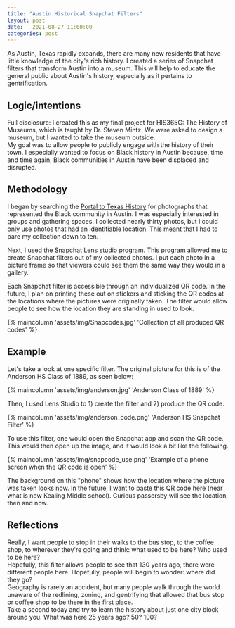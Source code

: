 ```yaml
---
title: "Austin Historical Snapchat Filters"
layout: post
date:   2021-08-27 11:00:00
categories: post
---
```


As Austin, Texas rapidly expands, there are many new residents that have little knowledge of the city's rich history. I created a series of Snapchat filters that transform Austin into a museum. This will help to educate the general public about Austin's history, especially as it pertains to gentrification.

## Logic/intentions

Full disclosure: I created this as my final project for HIS365G: The History of Museums, which is taught by Dr. Steven Mintz. We were asked to design a museum, but I wanted to take the museum outside.  
My goal was to allow people to publicly engage with the history of their town. I especially wanted to focus on Black history in Austin because, time and time again, Black communities in Austin have been displaced and disrupted.
 
## Methodology

I began by searching the [Portal to Texas History](https://texashistory.unt.edu/) for photographs that represented the Black community in Austin. I was especially interested in groups and gathering spaces.
I collected nearly thirty photos, but I could only use photos that had an identifiable location. This meant that I had to pare my collection down to ten.  

Next, I used the Snapchat Lens studio program. This program allowed me to create Snapchat filters out of my collected photos. I put each photo in a picture frame so that viewers could see them the same way they would in a gallery.  

Each Snapchat filter is accessible through an individualized QR code. In the future, I plan on printing these out on stickers and sticking the QR codes at the locations where the pictures were originally taken. The filter
would allow people to see how the location they are standing in used to look.  
  
{% maincolumn 'assets/img/Snapcodes.jpg' 'Collection of all produced QR codes' %}  

## Example

Let's take a look at one specific filter. The original picture for this is of the Anderson HS Class of 1889, as seen below:  
  
{% maincolumn 'assets/img/anderson.jpg' 'Anderson Class of 1889' %}  

Then, I used Lens Studio to 1) create the filter and 2) produce the QR code.  
  
{% maincolumn 'assets/img/anderson_code.png' 'Anderson HS Snapchat Filter' %}

To use this filter, one would open the Snapchat app and scan the QR code. This would then open up the image, and it would look a bit like the following.  
  
{% maincolumn 'assets/img/snapcode_use.png' 'Example of a phone screen when the QR code is open' %}

The background on this "phone" shows how the location where the picture was taken looks now. In the future, I want to paste this QR code here (near what is now Kealing Middle school). Curious passersby will see the location, then and now.  

## Reflections

Really, I want people to stop in their walks to the bus stop, to the coffee shop, to wherever they're going and think: what used to be here? Who used to be here?  
Hopefully, this filter allows people to see that 130 years ago, there were different people here. Hopefully, people will begin to wonder: where did they go?  
Geography is rarely an accident, but many people walk through the world unaware of the redlining, zoning, and gentrifying that allowed that bus stop or coffee shop to be there in the first place.  
Take a second today and try to learn the history about just one city block around you. What was here 25 years ago? 50? 100?
